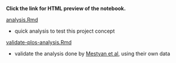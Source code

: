 **Click the link for HTML preview of the notebook.**

[analysis.Rmd](http://htmlpreview.github.io/?https://github.com/pavopax/wikipedia-movies/blob/master/notebooks/analysis.nb.html)
  * quick analysis to test this project concept

[validate-plos-analysis.Rmd](http://htmlpreview.github.io/?https://github.com/pavopax/wikipedia-movies/blob/master/notebooks/validate-plos-analysis.nb.html)
  * validate the analysis done by [Mestyan et al](http://journals.plos.org/plosone/article?id=10.1371/journal.pone.0071226#s4), using their own data
